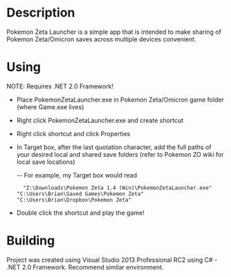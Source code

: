 Description
===============
Pokemon Zeta Launcher is a simple app that is intended to make sharing of Pokemon Zeta/Omicron
saves across multiple devices convenient.

Using
===============
NOTE: Requires .NET 2.0 Framework!

- Place PokemonZetaLauncher.exe in Pokemon Zeta/Omicron game folder (where Game.exe lives)
- Right click PokemonZetaLauncher.exe and create shortcut
- Right click shortcut and click Properties
- In Target box, after the last quotation character, add the full paths of your desired local and shared save folders (refer to Pokemon ZO wiki for local save locations)

	-- For example, my Target box would read 
	
		"Z:\Downloads\Pokemon Zeta 1.4 (Win)\PokemonZetaLauncher.exe" "C:\Users\Brian\Saved Games\Pokemon Zeta" "C:\Users\Brian\Dropbox\Pokemon Zeta"
- Double click the shortcut and play the game!

Building
===============
Project was created using Visual Studio 2013 Professional RC2
using C# - .NET 2.0 Framework. Recommend similar environment.
